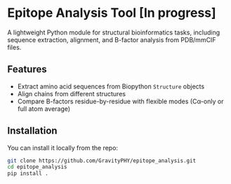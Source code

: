 # Epitope Analysis Tool [In progress]

A lightweight Python module for structural bioinformatics tasks, including sequence extraction, alignment, and B-factor analysis from PDB/mmCIF files.

## Features

- Extract amino acid sequences from Biopython `Structure` objects
- Align chains from different structures
- Compare B-factors residue-by-residue with flexible modes (Cα-only or full atom average)

## Installation

You can install it locally from the repo:

```bash
git clone https://github.com/GravityPHY/epitope_analysis.git
cd epitope_analysis
pip install .
